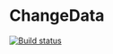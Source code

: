 # ChangeData
[![Build status](https://ci.appveyor.com/api/projects/status/l0comg8yfr3xk32m/branch/master?svg=true)](https://ci.appveyor.com/project/Chikhareva/changedata/branch/master)
